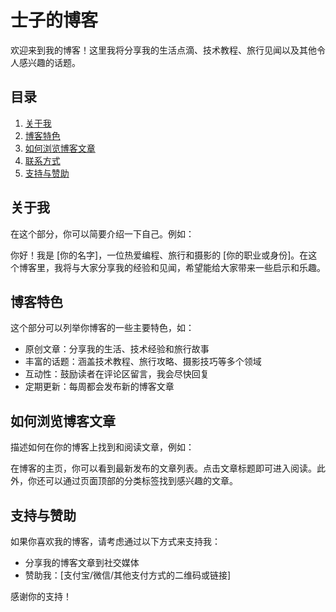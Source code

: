# 士子的博客

欢迎来到我的博客！这里我将分享我的生活点滴、技术教程、旅行见闻以及其他令人感兴趣的话题。

## 目录

1. [关于我](#关于我)
2. [博客特色](#博客特色)
3. [如何浏览博客文章](#如何浏览博客文章)
4. [联系方式](#联系方式)
5. [支持与赞助](#支持与赞助)

## 关于我

在这个部分，你可以简要介绍一下自己。例如：

你好！我是 [你的名字]，一位热爱编程、旅行和摄影的 [你的职业或身份]。在这个博客里，我将与大家分享我的经验和见闻，希望能给大家带来一些启示和乐趣。

## 博客特色

这个部分可以列举你博客的一些主要特色，如：

- 原创文章：分享我的生活、技术经验和旅行故事
- 丰富的话题：涵盖技术教程、旅行攻略、摄影技巧等多个领域
- 互动性：鼓励读者在评论区留言，我会尽快回复
- 定期更新：每周都会发布新的博客文章

## 如何浏览博客文章

描述如何在你的博客上找到和阅读文章，例如：

在博客的主页，你可以看到最新发布的文章列表。点击文章标题即可进入阅读。此外，你还可以通过页面顶部的分类标签找到感兴趣的文章。

## 支持与赞助

如果你喜欢我的博客，请考虑通过以下方式来支持我：

- 分享我的博客文章到社交媒体
- 赞助我：[支付宝/微信/其他支付方式的二维码或链接]

感谢你的支持！
